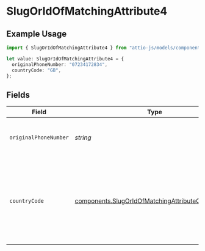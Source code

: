 # SlugOrIdOfMatchingAttribute4

## Example Usage

```typescript
import { SlugOrIdOfMatchingAttribute4 } from "attio-js/models/components/inputvalueunion.js";

let value: SlugOrIdOfMatchingAttribute4 = {
  originalPhoneNumber: "07234172834",
  countryCode: "GB",
};
```

## Fields

| Field                                                                                                                  | Type                                                                                                                   | Required                                                                                                               | Description                                                                                                            | Example                                                                                                                |
| ---------------------------------------------------------------------------------------------------------------------- | ---------------------------------------------------------------------------------------------------------------------- | ---------------------------------------------------------------------------------------------------------------------- | ---------------------------------------------------------------------------------------------------------------------- | ---------------------------------------------------------------------------------------------------------------------- |
| `originalPhoneNumber`                                                                                                  | *string*                                                                                                               | :heavy_minus_sign:                                                                                                     | The raw, original phone number, as inputted.                                                                           | 07234172834                                                                                                            |
| `countryCode`                                                                                                          | [components.SlugOrIdOfMatchingAttributeCountryCode](../../models/components/slugoridofmatchingattributecountrycode.md) | :heavy_minus_sign:                                                                                                     | The ISO 3166-1 alpha-2 country code representing the country that this phone number belongs to.                        | GB                                                                                                                     |